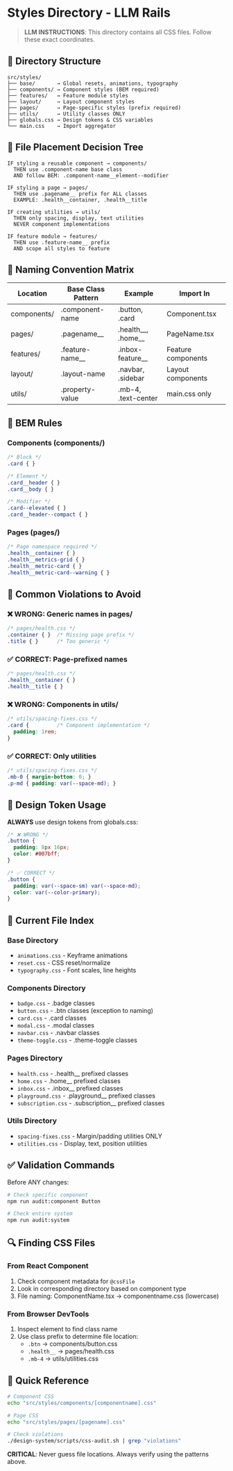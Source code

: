 # Styles Directory - LLM Rails

> **LLM INSTRUCTIONS**: This directory contains all CSS files. Follow these exact coordinates.

## 📍 Directory Structure

```
src/styles/
├── base/       → Global resets, animations, typography
├── components/ → Component styles (BEM required)
├── features/   → Feature module styles  
├── layout/     → Layout component styles
├── pages/      → Page-specific styles (prefix required)
├── utils/      → Utility classes ONLY
├── globals.css → Design tokens & CSS variables
└── main.css    → Import aggregator
```

## 🎯 File Placement Decision Tree

```
IF styling a reusable component → components/
  THEN use .component-name base class
  AND follow BEM: .component-name__element--modifier

IF styling a page → pages/
  THEN use .pagename__ prefix for ALL classes
  EXAMPLE: .health__container, .health__title

IF creating utilities → utils/
  THEN only spacing, display, text utilities
  NEVER component implementations

IF feature module → features/
  THEN use .feature-name__ prefix
  AND scope all styles to feature
```

## 🚦 Naming Convention Matrix

| Location | Base Class Pattern | Example | Import In |
|----------|-------------------|---------|-----------|
| components/ | .component-name | .button, .card | Component.tsx |
| pages/ | .pagename__ | .health__, .home__ | PageName.tsx |
| features/ | .feature-name__ | .inbox-feature__ | Feature components |
| layout/ | .layout-name | .navbar, .sidebar | Layout components |
| utils/ | .property-value | .mb-4, .text-center | main.css only |

## 📏 BEM Rules

### Components (components/)
```css
/* Block */
.card { }

/* Element */
.card__header { }
.card__body { }

/* Modifier */
.card--elevated { }
.card__header--compact { }
```

### Pages (pages/)
```css
/* Page namespace required */
.health__container { }
.health__metrics-grid { }
.health__metric-card { }
.health__metric-card--warning { }
```

## 🚨 Common Violations to Avoid

### ❌ WRONG: Generic names in pages/
```css
/* pages/health.css */
.container { }  /* Missing page prefix */
.title { }      /* Too generic */
```

### ✅ CORRECT: Page-prefixed names
```css
/* pages/health.css */
.health__container { }
.health__title { }
```

### ❌ WRONG: Components in utils/
```css
/* utils/spacing-fixes.css */
.card {         /* Component implementation */
  padding: 1rem;
}
```

### ✅ CORRECT: Only utilities
```css
/* utils/spacing-fixes.css */
.mb-0 { margin-bottom: 0; }
.p-md { padding: var(--space-md); }
```

## 🎨 Design Token Usage

**ALWAYS** use design tokens from globals.css:

```css
/* ❌ WRONG */
.button {
  padding: 8px 16px;
  color: #007bff;
}

/* ✅ CORRECT */
.button {
  padding: var(--space-sm) var(--space-md);
  color: var(--color-primary);
}
```

## 📁 Current File Index

### Base Directory
- `animations.css` - Keyframe animations
- `reset.css` - CSS reset/normalize
- `typography.css` - Font scales, line heights

### Components Directory
- `badge.css` - .badge classes
- `button.css` - .btn classes (exception to naming)
- `card.css` - .card classes
- `modal.css` - .modal classes
- `navbar.css` - .navbar classes
- `theme-toggle.css` - .theme-toggle classes

### Pages Directory
- `health.css` - .health__ prefixed classes
- `home.css` - .home__ prefixed classes
- `inbox.css` - .inbox__ prefixed classes
- `playground.css` - .playground__ prefixed classes
- `subscription.css` - .subscription__ prefixed classes

### Utils Directory
- `spacing-fixes.css` - Margin/padding utilities ONLY
- `utilities.css` - Display, text, position utilities

## ✅ Validation Commands

Before ANY changes:
```bash
# Check specific component
npm run audit:component Button

# Check entire system
npm run audit:system
```

## 🔍 Finding CSS Files

### From React Component
1. Check component metadata for `@cssFile`
2. Look in corresponding directory based on component type
3. File naming: ComponentName.tsx → componentname.css (lowercase)

### From Browser DevTools
1. Inspect element to find class name
2. Use class prefix to determine file location:
   - `.btn` → components/button.css
   - `.health__` → pages/health.css
   - `.mb-4` → utils/utilities.css

## 🚀 Quick Reference

```bash
# Component CSS
echo "src/styles/components/[componentname].css"

# Page CSS  
echo "src/styles/pages/[pagename].css"

# Check violations
./design-system/scripts/css-audit.sh | grep "violations"
```

**CRITICAL**: Never guess file locations. Always verify using the patterns above.